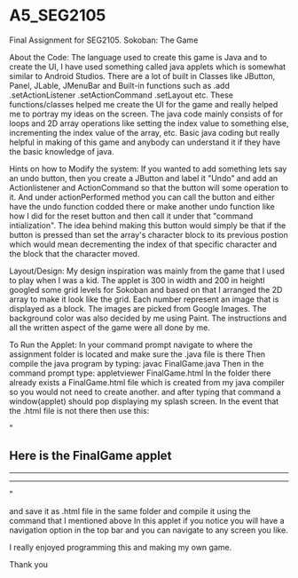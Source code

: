 # A5_SEG2105
Final Assignment for SEG2105. Sokoban: The Game

About the Code:
The language used to create this game is Java and to create the UI, I have used something called java
applets which is somewhat similar to Android Studios. There are a lot of built in Classes like JButton,
Panel, JLable, JMenuBar and Built-in functions such as .add .setActionListener .setActionCommand .setLayout etc.
These functions/classes helped me create the UI for the game and really helped me to portray my ideas on the 
screen. The java code mainly consists of for loops and 2D array operations like setting the index value to something else,
incrementing the index value of the array, etc. Basic java coding but really helpful in making of this game and anybody can
understand it if they have the basic knowledge of java.

Hints on how to Modify the system:
If you wanted to add something lets say an undo button, then you create a JButton and label it "Undo"
and add an Actionlistener and ActionCommand so that the button will some operation to it. And under actionPerformed 
method you can call the button and either have the undo function codded there or make another undo function like how
I did for the reset button and then call it under that "command intialization". The idea behind making this button would
simply be that if the button is pressed than set the array's character block to its previous postion which would mean
decrementing the index of that specific character and the block that the character moved.

Layout/Design:
My design inspiration was mainly from the game that I used to play when I was a kid. The applet is 300 in width and 
200 in heightI googled some grid levels for Sokoban and based on that I arranged the 2D array to make it look like the grid. 
Each number represent an image that is displayed as a block. The images are picked from Google Images. The background 
color was also decided by me using Paint. The instructions and all the written aspect of the game were all done by me. 

To Run the Applet:
In your command prompt navigate to where the assignment folder is located and make sure the .java file is there
Then compile the java program by typing: javac FinalGame.java
Then in the command prompt type: appletviewer FinalGame.html
In the folder there already exists a FinalGame.html file which is created from my java compiler so you would not need to create another.
and after typing that command a window(applet) should pop displaying my splash screen.
In the event that the .html file is not there then use this: 

"<html>
  <head>
    <title>
       The FinalGame applet
    </title>
  </head>
  <body>
    <h2>
      Here is the FinalGame applet
    </h2>
    <hr>
    <applet code="FinalGame.class" width="300" height="200">
    </applet>
    <hr>
  </body>
</html>"


and save it as .html file in the same folder and compile it using the command that I mentioned above
In this applet if you notice you will have a navigation option in the top bar and you can navigate to any screen you like.

I really enjoyed programming this and making my own game.

Thank you
